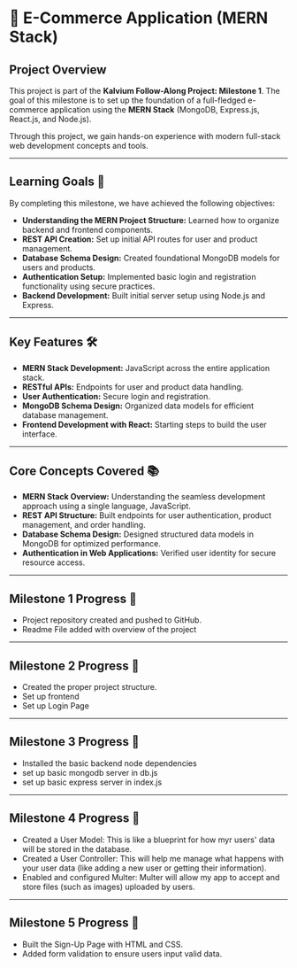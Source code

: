 # 🛒 E-Commerce Application (MERN Stack)  

## **Project Overview**  
This project is part of the **Kalvium Follow-Along Project: Milestone 1**. The goal of this milestone is to set up the foundation of a full-fledged e-commerce application using the **MERN Stack** (MongoDB, Express.js, React.js, and Node.js).  

Through this project, we gain hands-on experience with modern full-stack web development concepts and tools.  

---

## **Learning Goals 🎯**  
By completing this milestone, we have achieved the following objectives:  

- **Understanding the MERN Project Structure:** Learned how to organize backend and frontend components.  
- **REST API Creation:** Set up initial API routes for user and product management.  
- **Database Schema Design:** Created foundational MongoDB models for users and products.  
- **Authentication Setup:** Implemented basic login and registration functionality using secure practices.  
- **Backend Development:** Built initial server setup using Node.js and Express.  

---

## **Key Features 🛠️**  
- **MERN Stack Development:** JavaScript across the entire application stack.  
- **RESTful APIs:** Endpoints for user and product data handling.  
- **User Authentication:** Secure login and registration.  
- **MongoDB Schema Design:** Organized data models for efficient database management.  
- **Frontend Development with React:** Starting steps to build the user interface.  

---

## **Core Concepts Covered 📚**  
- **MERN Stack Overview:** Understanding the seamless development approach using a single language, JavaScript.  
- **REST API Structure:** Built endpoints for user authentication, product management, and order handling.  
- **Database Schema Design:** Designed structured data models in MongoDB for optimized performance.  
- **Authentication in Web Applications:** Verified user identity for secure resource access.  

---

## **Milestone 1 Progress 🚀**  
- Project repository created and pushed to GitHub.  
- Readme File added with overview of the project
  
---

## **Milestone 2 Progress 🚀**  
- Created the proper project structure.  
- Set up frontend
- Set up Login Page
  
---

## **Milestone 3 Progress 🚀**  
- Installed the basic backend node dependencies  
- set up basic mongodb server in db.js
- set up basic express server in index.js
  
---

## **Milestone 4 Progress 🚀**  
- Created a User Model: This is like a blueprint for how myr users' data will be stored in the database.
- Created a User Controller: This will help me manage what happens with your user data (like adding a new user or getting their information).
- Enabled and configured Multer: Multer will allow my app to accept and store files (such as images) uploaded by users.
---

## **Milestone 5 Progress 🚀**  
- Built the Sign-Up Page with HTML and CSS.
- Added form validation to ensure users input valid data.